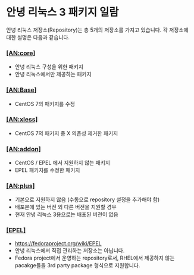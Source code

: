 # 안녕 리눅스 3 패키지 일람

안녕 리눅스 저장소(Repository)는 총 5개의 저장소를 가지고 있습니다. 각 저장소에 대한 설명은 다음과 같습니다.

### [[AN:core]](AnNyung3-Core-Packages.md)

* 안녕 리눅스 구성을 위한 패키지
* 안녕 리눅스에서만 제공하는 패키지

### [[AN:Base]](annyung3-base-packages.md)

* CentOS 7의 패키지를 수정

### [[AN:xless]](annyung3-xless-packages.md)

* CentOS 7의 패키지 중 X 의존성 제거한 패키지

### [[AN:addon]](annyung3-addon-packages.md)

* CentOS / EPEL 에서 지원하지 않는 패키지
* EPEL 패키지를 수정한 패키지

### [[AN:plus]](annyung3-plus-packages.md)

* 기본으로 지원하지 않음 (수동으로 repository 설정을 추가해야 함)
* 배포본에 있는 버전 외 다른 버전을 지원할 경우
* 현재 안녕 리눅스 3용으로는 배포된 버전이 없음

### [[EPEL]](https://fedoraproject.org/wiki/EPEL)

* https://fedoraproject.org/wiki/EPEL
* 안녕 리눅스에서 직접 관리하는 저장소는 아닙니다.
* Fedora project에서 운영하는 repository로서, RHEL에서 제공하지 않는 pacakge들을 3rd party package 형식으로 지원합니다.